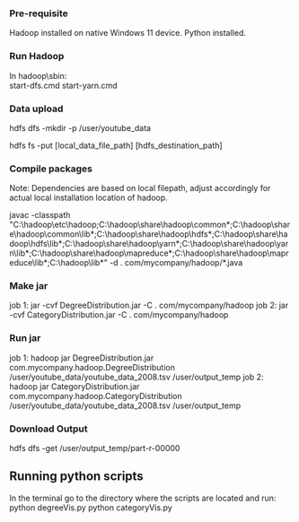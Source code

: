 ### Pre-requisite
Hadoop installed on native Windows 11 device.
Python installed.

### Run Hadoop
In hadoop\sbin:  
start-dfs.cmd
start-yarn.cmd

### Data upload
hdfs dfs -mkdir -p /user/youtube_data

hdfs fs -put [local_data_file_path] [hdfs_destination_path]

### Compile packages
Note: Dependencies are based on local filepath, adjust accordingly for actual local installation location of hadoop.

javac -classpath "C:\hadoop\etc\hadoop;C:\hadoop\share\hadoop\common\*;C:\hadoop\share\hadoop\common\lib\*;C:\hadoop\share\hadoop\hdfs\*;C:\hadoop\share\hadoop\hdfs\lib\*;C:\hadoop\share\hadoop\yarn\*;C:\hadoop\share\hadoop\yarn\lib\*;C:\hadoop\share\hadoop\mapreduce\*;C:\hadoop\share\hadoop\mapreduce\lib\*;C:\hadoop\lib\*" -d . com/mycompany/hadoop/*.java

### Make jar
job 1: jar -cvf DegreeDistribution.jar -C . com/mycompany/hadoop
job 2: jar -cvf CategoryDistribution.jar -C . com/mycompany/hadoop

### Run jar
job 1: hadoop jar DegreeDistribution.jar com.mycompany.hadoop.DegreeDistribution /user/youtube_data/youtube_data_2008.tsv /user/output_temp
job 2: hadoop jar CategoryDistribution.jar com.mycompany.hadoop.CategoryDistribution /user/youtube_data/youtube_data_2008.tsv /user/output_temp

### Download Output 
hdfs dfs -get /user/output_temp/part-r-00000


## Running python scripts
In the terminal go to the directory where the scripts are located and run:
python degreeVis.py
python categoryVis.py
